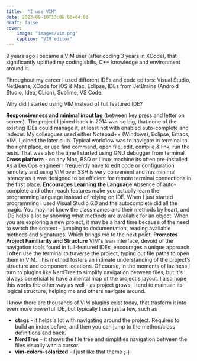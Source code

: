 ```yaml
---
title:  "I use VIM"
date: 2023-09-10T13:06:00+04:00
draft: false
cover:
    image: "images/vim.png"
    caption: "VIM editor"
---
```


<!-- ![Design overview](/images/vim.png) -->


9 years ago I became a VIM user (after coding 3 years in XCode), that significantly uplifted my coding skills, C++ knowledge and environment around it.

Throughout my career I used different IDEs and code editors: Visual Studio, NetBeans, XCode for iOS & Mac, Eclipse, IDEs from JetBrains (Android Studio, Idea, CLion), Sublime, VS Code.

Why did I started using VIM instead of full featured IDE?

**Responsiveness and minimal input lag** (between key press and letter on screen). The project I joined back in 2014 was so big, that none of the existing IDEs could manage it, at least not with enabled auto-complete and indexer. My colleagues used either Notepad++ (Windows), Eclipse, Emacs, VIM. I joined the later club. Typical workflow was to navigate in terminal to the right place, or use find command, open file, edit, compile & link, run the tests. That was also the time I started using GNU debugger from terminal.
**Cross platform** - on any Mac, BSD or Linux machine its often pre-installed. As a DevOps engineer I frequently have to edit code or configuration remotely and using VIM over SSH is very convenient and has minimal latency as it was designed to be efficient for remote terminal connections in the first place.
**Encourages Learning the Language** Absence of auto-complete and other reach features make you actually learn the programming language instead of relying on IDE. When I just started programming I used Visual Studio 6.0 and the autocomplete did all the magic. You may not know the class names and their methods by heart, and IDE helps a lot by showing what methods are available for an object. When you are exploring a new project, it may be a hard time because of the need to switch the context - jumping to documentation, reading available methods and signatures. Which brings me to the next point.
**Promotes Project Familiarity and Structure** VIM's lean interface, devoid of the navigation tools found in full-featured IDEs, encourages a unique approach. I often use the terminal to traverse the project, typing out file paths to open them in VIM. This method fosters an intimate understanding of the project's structure and component locations. Of course, in the moments of laziness I turn to plugins like NerdTree to simplify navigation between files, but it's always beneficial to have a mental map of the project's layout.
I also hope this works the other way as well - as project grows, I tend to maintain its logical structure, helping me and others navigate around.

I know there are thousands of VIM plugins exist today, that trasform it into even more powerful IDE, but typically I use just a few, such as

- **ctags** - it helps a lot with navigating around the project. Requires to build an index before, and then you can jump to the method/class definitions and back.
- **NerdTree** - it shows the file tree and simplifies navigation between the files visually with a cursor.
- **vim-colors-solarized** - I just like that theme ;-)
